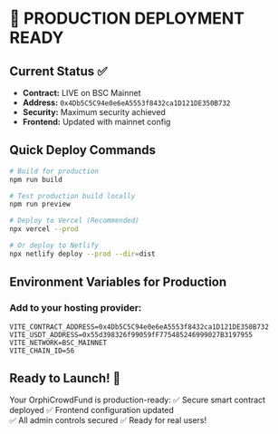 # 🚀 PRODUCTION DEPLOYMENT READY

## Current Status ✅
- **Contract:** LIVE on BSC Mainnet
- **Address:** `0x4Db5C5C94e0e6eA5553f8432ca1D121DE350B732`
- **Security:** Maximum security achieved
- **Frontend:** Updated with mainnet config

## Quick Deploy Commands

```bash
# Build for production
npm run build

# Test production build locally
npm run preview

# Deploy to Vercel (Recommended)
npx vercel --prod

# Or deploy to Netlify
npx netlify deploy --prod --dir=dist
```

## Environment Variables for Production

### Add to your hosting provider:
```
VITE_CONTRACT_ADDRESS=0x4Db5C5C94e0e6eA5553f8432ca1D121DE350B732
VITE_USDT_ADDRESS=0x55d398326f99059fF775485246999027B3197955
VITE_NETWORK=BSC_MAINNET
VITE_CHAIN_ID=56
```

## Ready to Launch! 🎉

Your OrphiCrowdFund is production-ready:
✅ Secure smart contract deployed
✅ Frontend configuration updated  
✅ All admin controls secured
✅ Ready for real users!

